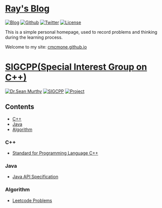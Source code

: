 # [Ray's Blog](https://cmcmone.github.io/)

[![Blog](https://img.shields.io/badge/Site-Ray's%20Blog-blue)](https://cmcmone.github.io/)
[![Github](https://img.shields.io/badge/Github-Project-Red?style=flat-square&logo=github)](https://github.com/cmcmone)
[![Twitter](https://img.shields.io/twitter/url?style=social&url=https%3A%2F%2Ftwitter.com%2Fcmcmone2005)](https://twitter.com/cmcmone2005)
[![License](https://img.shields.io/badge/LICENSE-MIT-green)](https://github.com/cmcmone/cmcmone.github.com/blob/master/LICENSE)

This is a simple personal homepage, used to record problems and thinking during the learning process.

Welcome to my site: [cmcmone.github.io](https://cmcmone.github.io/)

# [SIGCPP(Special Interest Group on C++)](https://github.com/sigcpp)

[![Dr.Sean Murthy](https://img.shields.io/twitter/url?style=social&url=https%3A%2F%2Ftwitter.com%2Fsmurthys)](https://twitter.com/smurthys)
[![SIGCPP](https://img.shields.io/badge/SIGCPP-website-orange?style=flat-square&logo=c%2B%2B)](https://sigcpp.github.io)
[![Project](https://img.shields.io/badge/SIGCPP-project-yellowgreen?style=flat-square&logo=github)](https://github.com/sigcpp)

## Contents

- [C++](#C++)
- [Java](#Java)
- [Algorithm](#Algorithm)

### C++

- [Standard for Programming Language C++](https://timsong-cpp.github.io/cppwp/)

### Java

- [Java API Specification](https://docs.oracle.com/en/java/javase/11/docs/api/index.html)

### Algorithm

- [Leetcode Problems](https://leetcode.com/problemset/all/)
